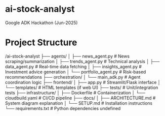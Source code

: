 # ai-stock-analyst
Google ADK Hackathon (Jun-2025)

# Project Structure
/ai-stock-analyst
├── agents/
│   ├── news_agent.py        # News scraping/summarization
│   ├── trends_agent.py      # Technical analysis
│   ├── data_agent.py        # Real-time data fetching
│   ├── insights_agent.py    # Investment advice generation
│   └── portfolio_agent.py   # Risk-based recommendations
├── orchestration/
│   └── main_adk.py          # Agent coordination logic
├── frontend/
│   ├── app.py               # Streamlit/Flask interface
│   └── templates/           # HTML templates (if web UI)
├── tests/                   # Unit/integration tests
├── infrastructure/
│   ├── Dockerfile           # Containerization
│   └── cloudbuild.yaml      # CI/CD pipeline
├── docs/
│   ├── ARCHITECTURE.md      # System diagram explanation
│   └── SETUP.md            # Installation instructions
└── requirements.txt         # Python dependencies
undefined
